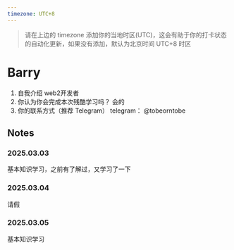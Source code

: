 ```yaml
---
timezone: UTC+8
---
```


> 请在上边的 timezone 添加你的当地时区(UTC)，这会有助于你的打卡状态的自动化更新，如果没有添加，默认为北京时间 UTC+8 时区


# Barry

1. 自我介绍
    web2开发者
2. 你认为你会完成本次残酷学习吗？
    会的
3. 你的联系方式（推荐 Telegram）
    telegram： @tobeorntobe

## Notes

<!-- Content_START -->

### 2025.03.03

基本知识学习，之前有了解过，又学习了一下

### 2025.03.04

请假

### 2025.03.05

基本知识学习

<!-- Content_END -->
